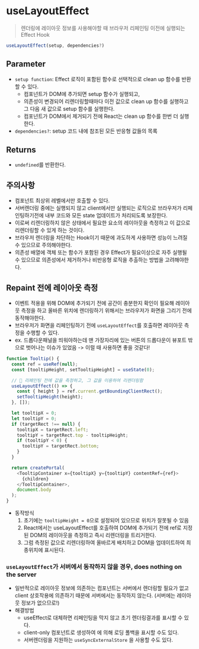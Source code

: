 # useLayoutEffect

> 렌더링에 레이아웃 정보를 사용해야할 때 브라우저 리페인팅 이전에 실행되는 Effect Hook

```js
useLayoutEffect(setup, dependencies?)
```

## Parameter

- `setup function`: Effect 로직이 포함된 함수로 선택적으로 clean up 함수를 반환할 수 있다.
  - 컴포넌트가 DOM에 추가되면 setup 함수가 실행되고,
  - 의존성이 변경되어 리렌더링할때마다 이전 값으로 clean up 함수를 실행하고 그 다음 새 값으로 setup 함수를 실행한다.
  - 컴포넌트가 DOM에서 제거되기 전에 React는 clean up 함수를 한번 더 실행한다.
- `dependencies?`: setup 코드 내에 참조된 모든 반응형 값들의 목록

## Returns

- `undefined`를 반환한다.

## 주의사항

- 컴포넌트 최상위 레벨에서만 호출할 수 있다.
- 서버렌더링 중에는 실행되지 않고 client에서만 실행되는 로직으로 브라우저가 리페인팅하기전에 내부 코드와 모든 state 업데이트가 처리되도록 보장한다.
- 이로써 리렌더링하지 않은 상태에서 필요한 요소의 레이아웃을 측정하고 이 값으로 리렌더링할 수 있게 하는 것이다.
- 브라우저 렌더링을 차단하는 Hook이기 때문에 과도하게 사용하면 성능이 느려질 수 있으므로 주의해야한다.
- 의존성 배열에 객체 또는 함수가 포함된 경우 Effect가 필요이상으로 자주 실행될 수 있으므로 의존성에서 제거하거나 비반응형 로직을 추출하는 방법을 고려해야한다.

## Repaint 전에 레이아웃 측정

- 이벤트 적용을 위해 DOM에 추가되기 전에 공간이 충분한지 확인이 필요해 레이아웃 측정을 하고 올바른 위치에 렌더링하기 위해서는 브라우저가 화면을 그리기 전에 동작해야한다.
- 브라우저가 화면을 리페인팅하기 전에 `useLayoutEffect`를 호출하면 레이아웃 측정을 수행할 수 있다.
- ex. 드롭다운패널을 띄워야하는데 맨 가장자리에 있는 버튼의 드롭다운이 뷰포트 밖으로 벗어나는 이슈가 있었음 -> 이럴 때 사용하면 좋을 것같다!

```js
function Tooltip() {
  const ref = useRef(null);
  const [tooltipHeight, setTooltipHeight] = useState(0);

  // 🌟 리페인팅 전에 값을 측정하고, 그 값을 이용하여 리렌더링함
  useLayoutEffect(() => {
    const { height } = ref.current.getBoundingClientRect();
    setTooltipHeight(height);
  }, []);

  let tooltipX = 0;
  let tooltipY = 0;
  if (targetRect !== null) {
    tooltipX = targetRect.left;
    tooltipY = targetRect.top - tooltipHeight;
    if (tooltipY < 0) {
      tooltipY = targetRect.bottom;
    }
  }

  return createPortal(
    <TooltipContainer x={tooltipX} y={tooltipY} contentRef={ref}>
      {children}
    </TooltipContainer>,
    document.body
  );
}
```

- 동작방식
  1. 초기에는 `tooltipHeight = 0`으로 설정되어 있으므로 위치가 잘못될 수 있음
  2. React에서는 useLayoutEffect를 호출하여 DOM에 추가되기 전에 ref로 지정된 DOM의 레이아웃을 측정하고 즉시 리렌더링을 트리거한다.
  3. 그럼 측정된 값으로 리렌더링하여 올바르게 배치하고 DOM을 업데이트하여 최종위치에 표시된다.

### `useLayoutEffect`가 서버에서 동작하지 않을 경우, does nothing on the server

- 일반적으로 레이아웃 정보에 의존하는 컴포넌트는 서버에서 렌더링할 필요가 없고 client 상호작용에 의존하기 때문에 서버에서는 동작하지 않는다. (서버에는 레이아웃 정보가 없으므로!)
- 해결방법
  - useEffect로 대체하면 리페인팅을 막지 않고 초기 렌더링결과를 표시할 수 있다.
  - client-only 컴포넌트로 생성하여 <Suspense>에 의해 로딩 폴백을 표시할 수도 있다.
  - 서버렌더링을 지원하는 `useSyncExternalStore` 을 사용할 수도 있다.
